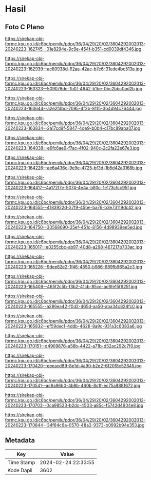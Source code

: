 # Hasil

## Foto C Plano

https://sirekap-obj-formc.kpu.go.id/c6bc/pemilu/pdpr/36/04/29/20/02/3604292002013-20240223-162745--01e8294e-9c9e-454f-b351-cd0039df4346.jpg

https://sirekap-obj-formc.kpu.go.id/c6bc/pemilu/pdpr/36/04/29/20/02/3604292002013-20240223-162939--ac80938d-92aa-42ae-b7c6-31ede4bc513a.jpg

https://sirekap-obj-formc.kpu.go.id/c6bc/pemilu/pdpr/36/04/29/20/02/3604292002013-20240223-163323--509076de-1b0f-4642-b1be-0bc2bbc0ad2b.jpg

https://sirekap-obj-formc.kpu.go.id/c6bc/pemilu/pdpr/36/04/29/20/02/3604292002013-20240223-163644--a2e2fdbd-7095-4f2b-8115-3b4d94c7644d.jpg

https://sirekap-obj-formc.kpu.go.id/c6bc/pemilu/pdpr/36/04/29/20/02/3604292002013-20240223-163834--2a17cd9f-5847-4de9-b0b4-c17bc89aba07.jpg

https://sirekap-obj-formc.kpu.go.id/c6bc/pemilu/pdpr/36/04/29/20/02/3604292002013-20240223-164038--e6fc6ae9-f7ac-4f02-940c-2c2fa22e67e3.jpg

https://sirekap-obj-formc.kpu.go.id/c6bc/pemilu/pdpr/36/04/29/20/02/3604292002013-20240223-164226--ae6a436c-9e9e-4725-bf3d-1b5d42a3168b.jpg

https://sirekap-obj-formc.kpu.go.id/c6bc/pemilu/pdpr/36/04/29/20/02/3604292002013-20240223-164417--4a172f7e-5074-4e4a-b80c-1e173cfcc95f.jpg

https://sirekap-obj-formc.kpu.go.id/c6bc/pemilu/pdpr/36/04/29/20/02/3604292002013-20240223-164555--4183922d-37f9-45be-ba76-b3e73119dc42.jpg

https://sirekap-obj-formc.kpu.go.id/c6bc/pemilu/pdpr/36/04/29/20/02/3604292002013-20240223-164750--30568690-35ef-451c-8156-4d98939ee5ed.jpg

https://sirekap-obj-formc.kpu.go.id/c6bc/pemilu/pdpr/36/04/29/20/02/3604292002013-20240223-165017--e0255cbc-ab97-40d8-a268-467217b703ac.jpg

https://sirekap-obj-formc.kpu.go.id/c6bc/pemilu/pdpr/36/04/29/20/02/3604292002013-20240223-165226--9dee82e2-1f46-4550-b986-689fb965a2c3.jpg

https://sirekap-obj-formc.kpu.go.id/c6bc/pemilu/pdpr/36/04/29/20/02/3604292002013-20240223-165408--465f2c5b-f3b2-41cb-85ce-ac6fe15f625f.jpg

https://sirekap-obj-formc.kpu.go.id/c6bc/pemilu/pdpr/36/04/29/20/02/3604292002013-20240223-165555--a286ea42-f0d2-465d-aa50-aba34c824fc0.jpg

https://sirekap-obj-formc.kpu.go.id/c6bc/pemilu/pdpr/36/04/29/20/02/3604292002013-20240223-165832--ef59dec1-4ddb-4628-8a9c-931a3c6083a6.jpg

https://sirekap-obj-formc.kpu.go.id/c6bc/pemilu/pdpr/36/04/29/20/02/3604292002013-20240223-170151--d4909876-a58b-4422-a71b-d52ac292c7f0.jpg

https://sirekap-obj-formc.kpu.go.id/c6bc/pemilu/pdpr/36/04/29/20/02/3604292002013-20240223-170420--eeeacd89-8e1d-4a90-b2e2-6f20f8c52645.jpg

https://sirekap-obj-formc.kpu.go.id/c6bc/pemilu/pdpr/36/04/29/20/02/3604292002013-20240223-170541--ac9a96b0-4b8b-460b-8c1f-ec75a888f672.jpg

https://sirekap-obj-formc.kpu.go.id/c6bc/pemilu/pdpr/36/04/29/20/02/3604292002013-20240223-170703--0ca98523-b2dc-4503-a85c-f5742d4904e8.jpg

https://sirekap-obj-formc.kpu.go.id/c6bc/pemilu/pdpr/36/04/29/20/02/3604292002013-20240223-170844--34f84c6a-0570-48a3-9373-b0992b94e353.jpg


## Metadata

| Key        | Value               |
| ---------- | ------------------- |
| Time Stamp | 2024-02-24 22:33:55 |
| Kode Dapil | 3602                |



